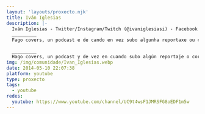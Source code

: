 ```yaml
---
layout: 'layouts/proxecto.njk'
title: Iván Iglesias
description: |-
  Iván Iglesias - Twitter/Instagram/Twitch (@ivaniglesiasi) - Facebook (Iván Iglesias)
  _________
  Fago covers, un podcast e de cando en vez subo algunha reportaxe ou curta na que participase. Sígueme nas miñas redes sociais se che apetece e agardo que o pases ben vendo o que comparto!!

  _________
  Hago covers, un podcast y de vez en cuando subo algún reportaje o corto en el que participase. Sígueme en mis redes sociales si te apetece y espero que te lo pases bien viendo lo que comparto!!
img: /img/comunidade/Ivan_Iglesias.webp
date: 2014-05-10 22:07:38
platform: youtube
type: proxecto
tags:
  - youtube
redes:
  youtube: https://www.youtube.com/channel/UC9t4wsF1JMRSFG8oEDF1m5w
---
```

